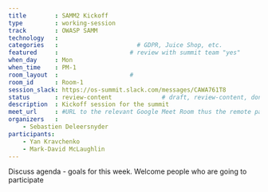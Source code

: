 ```yaml
---
title        : SAMM2 Kickoff
type         : working-session
track        : OWASP SAMM
technology   :
categories   :                      # GDPR, Juice Shop, etc.
featured     :                    # review with summit team "yes"
when_day     : Mon
when_time    : PM-1
room_layout  :                    #
room_id      : Room-1
session_slack: https://os-summit.slack.com/messages/CAWA761T8
status       : review-content              # draft, review-content, done
description  : Kickoff session for the summit
meet_url     : #URL to the relevant Google Meet Room thus the remote participants can join a session
organizers   :
    - Sebastien Deleersnyder
participants:
    - Yan Kravchenko
    - Mark-David McLaughlin
---
```


Discuss agenda - goals for this week. Welcome people who are going to participate
